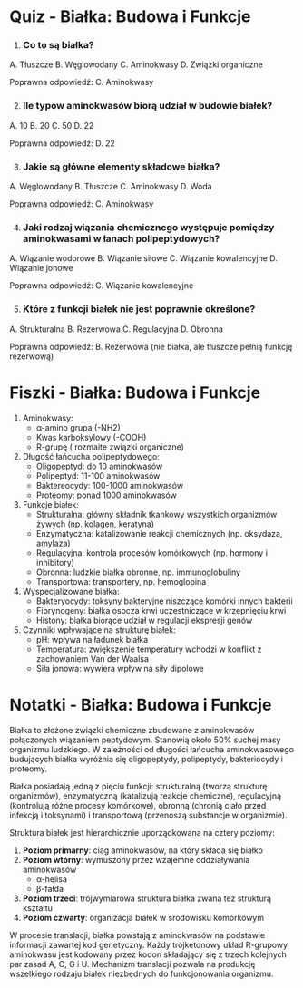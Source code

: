  # Quiz - Białka: Budowa i Funkcje
1. ### Co to są białka?
A. Tłuszcze
B. Węglowodany
C. Aminokwasy
D. Związki organiczne

   Poprawna odpowiedź: C. Aminokwasy

2. ### Ile typów aminokwasów biorą udział w budowie białek?
A. 10
B. 20
C. 50
D. 22

   Poprawna odpowiedź: D. 22

3. ### Jakie są główne elementy składowe białka?
A. Węglowodany
B. Tłuszcze
C. Aminokwasy
D. Woda

   Poprawna odpowiedź: C. Aminokwasy

4. ### Jaki rodzaj wiązania chemicznego występuje pomiędzy aminokwasami w łanach polipeptydowych?
A. Wiązanie wodorowe
B. Wiązanie siłowe
C. Wiązanie kowalencyjne
D. Wiązanie jonowe

   Poprawna odpowiedź: C. Wiązanie kowalencyjne

5. ### Które z funkcji białek nie jest poprawnie określone?
A. Strukturalna
B. Rezerwowa
C. Regulacyjna
D. Obronna

   Poprawna odpowiedź: B. Rezerwowa (nie białka, ale tłuszcze pełnią funkcję rezerwową)

# Fiszki - Białka: Budowa i Funkcje
1. Aminokwasy:
   - α-amino grupa (-NH2)
   - Kwas karboksylowy (-COOH)
   - R-grupę ( rozmaite związki organiczne)
2. Długość łańcucha polipeptydowego:
   - Oligopeptyd: do 10 aminokwasów
   - Polipeptyd: 11-100 aminokwasów
   - Baktereocydy: 100-1000 aminokwasów
   - Proteomy: ponad 1000 aminokwasów
3. Funkcje białek:
   - Strukturalna: główny składnik tkankowy wszystkich organizmów żywych (np. kolagen, keratyna)
   - Enzymatyczna: katalizowanie reakcji chemicznych (np. oksydaza, amylaza)
   - Regulacyjna: kontrola procesów komórkowych (np. hormony i inhibitory)
   - Obronna: ludzkie białka obronne, np. immunoglobuliny
   - Transportowa: transportery, np. hemoglobina
4. Wyspecjalizowane białka:
   - Bakteryocydy: toksyny bakteryjne niszczące komórki innych bakterii
   - Fibrynogeny: białka osocza krwi uczestniczące w krzepnięciu krwi
   - Histony: białka biorące udział w regulacji ekspresji genów
5. Czynniki wpływające na strukturę białek:
   - pH: wpływa na ładunek białka
   - Temperatura: zwiększenie temperatury wchodzi w konflikt z zachowaniem Van der Waalsa
   - Siła jonowa: wywiera wpływ na siły dipolowe

# Notatki - Białka: Budowa i Funkcje
Białka to złożone związki chemiczne zbudowane z aminokwasów połączonych wiązaniem peptydowym. Stanowią około 50% suchej masy organizmu ludzkiego. W zależności od długości łańcucha aminokwasowego budujących białka wyróżnia się oligopeptydy, polipeptydy, bakteriocydy i proteomy.

Białka posiadają jedną z pięciu funkcji: strukturalną (tworzą strukturę organizmów), enzymatyczną (katalizują reakcje chemiczne), regulacyjną (kontrolują różne procesy komórkowe), obronną (chronią ciało przed infekcją i toksynami) i transportową (przenoszą substancje w organizmie).

Struktura białek jest hierarchicznie uporządkowana na cztery poziomy:

1. **Poziom primarny**: ciąg aminokwasów, na który składa się białko
2. **Poziom wtórny**: wymuszony przez wzajemne oddziaływania aminokwasów
   - α-helisa
   - β-fałda
3. **Poziom trzeci**: trójwymiarowa struktura białka zwana też strukturą kształtu
4. **Poziom czwarty**: organizacja białek w środowisku komórkowym

W procesie translacji, białka powstają z aminokwasów na podstawie informacji zawartej kod genetyczny. Każdy trójketonowy układ R-grupowy aminokwasu jest kodowany przez kodon składający się z trzech kolejnych par zasad A, C, G i U. Mechanizm translacji pozwala na produkcję wszelkiego rodzaju białek niezbędnych do funkcjonowania organizmu.